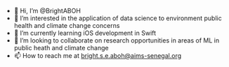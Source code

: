 - 👋 Hi, I’m @BrightABOH
- 👀 I’m interested in the application of data science to environment public health and climate change concerns
- 🌱 I’m currently learning iOS development in Swift
- 💞️ I’m looking to collaborate on research opportunities in areas of ML in public heath and climate change
- 📫 How to reach me at bright.s.e.aboh@aims-senegal.org

<!---
BrightABOH/BrightABOH is a ✨ special ✨ repository because its `README.md` (this file) appears on your GitHub profile.
You can click the Preview link to take a look at your changes.
--->
